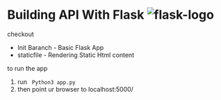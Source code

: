 
# Building API With Flask ![flask-logo](https://www.vectorlogo.zone/logos/pocoo_flask/pocoo_flask-ar21.svg)


checkout 
* Init Baranch - Basic Flask App
* staticfile - Rendering Static Html content


to run the app 
1. run ``` Python3 app.py```
2. then point ur browser to localhost:5000/